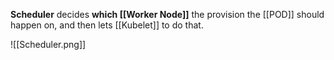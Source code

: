 **Scheduler** decides **which [[Worker Node]]** the provision the [[POD]] should happen on, and then lets [[Kubelet]] to do that.

![[Scheduler.png]]